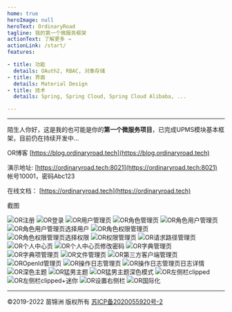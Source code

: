 ```yaml
---
home: true
heroImage: null
heroText: OrdinaryRoad
tagline: 我的第一个微服务框架
actionText: 了解更多 →
actionLink: /start/
features:

- title: 功能
  details: OAuth2, RBAC, 对象存储
- title: 界面
  details: Material Design
- title: 技术
  details: Spring, Spring Cloud, Spring Cloud Alibaba, ...

---
```


---

陌生人你好，这是我的也可能是你的**第一个微服务项目**，已完成UPMS模块基本框架，目前仍在持续开发中...

OR博客 [https://blog.ordinaryroad.tech](https://blog.ordinaryroad.tech)

演示地址: [https://ordinaryroad.tech:8021](https://ordinaryroad.tech:8021) 帐号10001，密码Abc123

在线文档： [https://ordinaryroad.tech](https://ordinaryroad.tech)

截图

![OR注册](./img/register.png)
![OR登录](./img/login.png)
![OR用户管理页](./img/user-management.png)
![OR角色管理页](./img/role-management.png)
![OR角色用户管理页](./img/user-roles-management.png)
![OR角色用户管理页选择用户](./img/user-roles-management-select-user.png)
![OR角色权限管理页](./img/role-permissions-management.png)
![OR角色权限管理页选择权限](./img/role-permissions-management-select-permission.png)
![OR权限管理页](./img/permission-management.png)
![OR请求路径管理页](./img/request-path-management.png)
![OR个人中心页](./img/user-profile-basic-info.png)
![OR个人中心页修改密码](./img/user-profile-change-password.png)
![OR字典管理页](./img/dict-management.png)
![OR字典项管理页](./img/dict-item-management.png)
![OR文件管理页](./img/file-management.png)
![OR第三方客户端管理页](./img/registered-client-management.png)
![OROpenId管理页](./img/openid-management.png)
![OR操作日志管理页](./img/operation-log-management.png)
![OR操作日志管理页日志详情](./img/operation-log-management-detail.png)
![OR深色主题](./img/dark-theme.png)
![OR猛男主题](./img/tough-gay-theme.png)
![OR猛男主题深色模式](./img/tough-gay-dark-theme.png)
![OR左侧栏clipped](./img/left-drawer-clipped.png)
![OR左侧栏clipped+迷你](./img/left-drawer-clipped-mini.png)
![OR设置右侧栏](./img/right-drawer.png)
![OR国际化](./img/i18n.png)

---
©2019-2022 苗锦洲 版权所有 [苏ICP备2020055920号-2](https://beian.miit.gov.cn/)